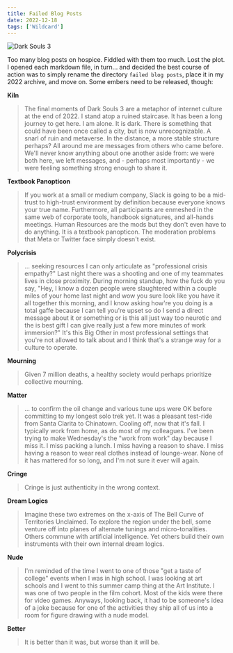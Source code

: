 ```yaml
---
title: Failed Blog Posts
date: 2022-12-18
tags: ['Wildcard']
---
```


![Dark Souls 3](/rm_ation/images/dark-souls-3.jpg)

Too many blog posts on hospice. Fiddled with them too much. Lost the plot. I opened each markdown file, in turn... and decided the best course of action was to simply rename the directory `failed blog posts`, place it in my 2022 archive, and move on. Some embers need to be released, though:<!--x-->

**Kiln**

> The final moments of Dark Souls 3 are a metaphor of internet culture at the end of 2022. I stand atop a ruined staircase. It has been a long journey to get here. I am alone. It is dark. There is something that could have been once called a city, but is now unrecognizable. A snarl of ruin and metaverse. In the distance, a more stable structure perhaps? All around me are messages from others who came before. We'll never know anything about one another aside from: we were both here, we left messages, and - perhaps most importantly - we were feeling something strong enough to share it.

**Textbook Panopticon**

> If you work at a small or medium company, Slack is going to be a mid-trust to high-trust environment by definition because everyone knows your true name. Furthermore, all participants are enmeshed in the same web of corporate tools, handbook signatures, and all-hands meetings. Human Resources are the mods but they don't even have to do anything. It is a textbook panopticon. The moderation problems that Meta or Twitter face simply doesn't exist.

**Polycrisis**

> ... seeking resources I can only articulate as "professional crisis empathy?" Last night there was a shooting and one of my teammates lives in close proximity. During morning standup, how the fuck do you say, "Hey, I know a dozen people were slaughtered within a couple miles of your home last night and wow you sure look like you have it all together this morning, and I know asking how're you doing is a total gaffe because I can tell you're upset so do I send a direct message about it or something or is this all just way too neurotic and the is best gift I can give really just a few more minutes of work immersion?" It's this Big Other in most professional settings that you're not allowed to talk about and I think that's a strange way for a culture to operate.

**Mourning**

> Given 7 million deaths, a healthy society would perhaps prioritize collective mourning.

**Matter**

> ... to confirm the oil change and various tune ups were OK before committing to my longest solo trek yet. It was a pleasant test-ride from Santa Clarita to Chinatown. Cooling off, now that it's fall. I typically work from home, as do most of my colleagues. I've been trying to make Wednesday's the "work from work" day because I miss it. I miss packing a lunch. I miss having a reason to shave. I miss having a reason to wear real clothes instead of lounge-wear. None of it has mattered for so long, and I'm not sure it ever will again.

**Cringe**

> Cringe is just authenticity in the wrong context.

**Dream Logics**

> Imagine these two extremes on the x-axis of The Bell Curve of Territories Unclaimed. To explore the region under the bell, some venture off into planes of alternate tunings and micro-tonalities. Others commune with artificial intelligence. Yet others build their own instruments with their own internal dream logics.

**Nude**

> I'm reminded of the time I went to one of those "get a taste of college" events when I was in high school. I was looking at art schools and I went to this summer camp thing at the Art Institute. I was one of two people in the film cohort. Most of the kids were there for video games. Anyways, looking back, it had to be someone's idea of a joke because for one of the activities they ship all of us into a room for figure drawing with a nude model.

**Better**

> It is better than it was, but worse than it will be.
